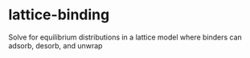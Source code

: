 lattice-binding
===============

Solve for equilibrium distributions in a lattice model where binders can adsorb, desorb, and unwrap

